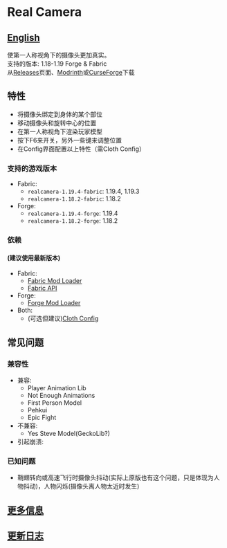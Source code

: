# Real Camera #

## [English](README.md) ##

使第一人称视角下的摄像头更加真实。  
支持的版本: 1.18-1.19 Forge & Fabric  
从[Releases](https://github.com/xTracr/RealCamera/releases)页面、[Modrinth](https://modrinth.com/mod/real-camera)或[CurseForge](https://curseforge.com/minecraft/mc-mods/real-camera)下载  

## 特性 ##

* 将摄像头绑定到身体的某个部位
* 移动摄像头和旋转中心的位置
* 在第一人称视角下渲染玩家模型
* 按下F6来开关，另外一些键来调整位置
* 在Config界面配置以上特性（需Cloth Config）

### 支持的游戏版本 ###

* Fabric:
  * `realcamera-1.19.4-fabric`: 1.19.4, 1.19.3
  * `realcamera-1.18.2-fabric`: 1.18.2
* Forge:
  * `realcamera-1.19.4-forge`: 1.19.4
  * `realcamera-1.18.2-forge`: 1.18.2

### 依赖 ###

#### (建议使用最新版本) ####

* Fabric:
  * [Fabric Mod Loader](https://fabricmc.net/use/installer/)
  * [Fabric API](https://modrinth.com/mod/fabric-api)
* Forge:
  * [Forge Mod Loader](https://files.minecraftforge.net/)
* Both:
  * (可选但建议)[Cloth Config](https://modrinth.com/mod/cloth-config)

## 常见问题 ##

### 兼容性 ###

* 兼容:
  * Player Animation Lib
  * Not Enough Animations
  * First Person Model
  * Pehkui
  * Epic Fight
* 不兼容:
  * Yes Steve Model(GeckoLib?)
* 引起崩溃:

### 已知问题 ###

* 鞘翅转向或高速飞行时摄像头抖动(实际上原版也有这个问题，只是体现为人物抖动)，人物闪烁(摄像头离人物太近时发生)

## [更多信息](https://github.com/xTracr/RealCamera/wiki) ##

## [更新日志](changelog.md) ##
